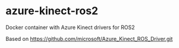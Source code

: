 # azure-kinect-ros2

Docker container with Azure Kinect drivers for ROS2

Based on https://github.com/microsoft/Azure_Kinect_ROS_Driver.git
